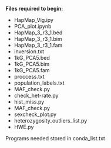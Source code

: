 **Files required to begin:**
- HapMap_Vig.ipy
- PCA_plot.ipynb
- HapMap_3_r3_1.bed
- HapMap_3_r3_1.bim
- HapMap_3_r3_1.fam
- inversion.txt
- 1kG_PCA5.bed
- 1kG_PCA5.bim
- 1kG_PCA5.fam
- proccess.txt
- population_labels.txt
- MAF_check.py
- check_het-rate.py                
- hist_miss.py  
- MAF_check.py    
- sexcheck_plot.py
- heterozygosity_outliers_list.py 
- HWE.py

Programs needed stored in conda_list.txt